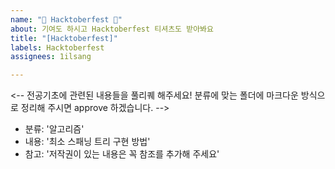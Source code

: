 ```yaml
---
name: "👾 Hacktoberfest 💓"
about: 기여도 하시고 Hacktoberfest 티셔츠도 받아봐요
title: "[Hacktoberfest]"
labels: Hacktoberfest
assignees: 1ilsang

---
```


<--
전공기초에 관련된 내용들을 풀리퀘 해주세요!
분류에 맞는 폴더에 마크다운 방식으로 정리해 주시면 approve 하겠습니다.
-->

- 분류: '알고리즘'
- 내용: '최소 스패닝 트리 구현 방법'
- 참고: '저작권이 있는 내용은 꼭 참조를 추가해 주세요'
